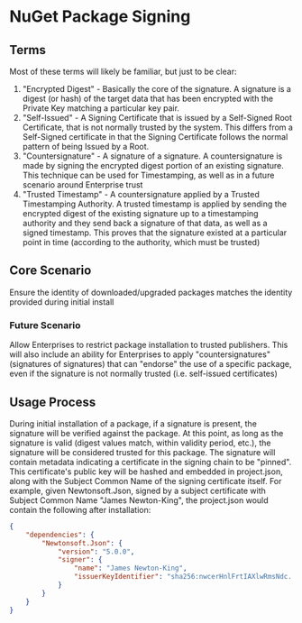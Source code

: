 # NuGet Package Signing

## Terms
Most of these terms will likely be familiar, but just to be clear:

1. "Encrypted Digest" - Basically the core of the signature. A signature is a digest (or hash) of the target data that has been encrypted with the Private Key matching a particular key pair.
1. "Self-Issued" - A Signing Certificate that is issued by a Self-Signed Root Certificate, that is not normally trusted by the system. This differs from a Self-Signed certificate in that the Signing Certificate follows the normal pattern of being Issued by a Root.
1. "Countersignature" - A signature of a signature. A countersignature is made by signing the encrypted digest portion of an existing signature. This technique can be used for Timestamping, as well as in a future scenario around Enterprise trust
1. "Trusted Timestamp" - A countersignature applied by a Trusted Timestamping Authority. A trusted timestamp is applied by sending the encrypted digest of the existing signature up to a timestamping authority and they send back a signature of that data, as well as a signed timestamp. This proves that the signature existed at a particular point in time (according to the authority, which must be trusted)

## Core Scenario
Ensure the identity of downloaded/upgraded packages matches the identity provided during initial install

### Future Scenario
Allow Enterprises to restrict package installation to trusted publishers. This will also include an ability
for Enterprises to apply "countersignatures" (signatures of signatures) that can "endorse" the use of a specific
package, even if the signature is not normally trusted (i.e. self-issued certificates)

## Usage Process
During initial installation of a package, if a signature is present, the signature will be verified against the package. At this point, as long as the signature is valid (digest values match, within validity period, etc.), the signature will be considered trusted for this package. The signature will contain metadata indicating a certificate in the signing chain to be "pinned". This certificate's public key will be hashed and embedded in project.json, along with the Subject Common Name of the signing certificate itself. For example, given Newtonsoft.Json, signed by a subject certificate with Subject Common Name "James Newton-King", the project.json would contain the following after installation:

```json
{
	"dependencies": {
		"Newtonsoft.Json": {
			"version": "5.0.0",
			"signer": {
				"name": "James Newton-King",
				"issuerKeyIdentifier": "sha256:nwcerHnlFrtIAXlwRmsNdc..."
			}
		}
	}
}
```